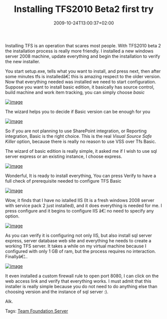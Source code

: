 ﻿---
title: "Installing TFS2010 Beta2 first try"
description: ""
date: 2009-10-24T13:00:37+02:00
draft: false
tags: [Tfs]
categories: [Team Foundation Server]
---
Installing TFS is an operation that scares most people. With TFS2010 beta 2 the installation process is really more friendly. I installed a new windows server 2008 machine, update everything and begin the installation to verify the new installer.

You start setup.exe, tells what you want to install, and press next, then after some minutes tfs is installedâ€¦ this is amazing respect to the older version. Now that everything needed was installed we need to start configuration. Suppose you want to install basic edition, it basically has source control, build machine and work item tracking, you can simply choose *basic*

[![image](https://www.codewrecks.com/blog/wp-content/uploads/2009/10/image-thumb11.png "image")](https://www.codewrecks.com/blog/wp-content/uploads/2009/10/image11.png)

The wizard helps you to decide if Basic version can be enough for you

[![image](https://www.codewrecks.com/blog/wp-content/uploads/2009/10/image-thumb12.png "image")](https://www.codewrecks.com/blog/wp-content/uploads/2009/10/image12.png)

So if you are not planning to use SharePoint integration, or Reporting integration, Basic is the right choice. This is the real *Visual Source Safe Killer* option, because there is really no reason to use VSS over Tfs Basic.

The wizard of basic edition is really simple, it asked me if I wish to use sql server express or an existing instance, I choose express.

[![image](https://www.codewrecks.com/blog/wp-content/uploads/2009/10/image-thumb13.png "image")](https://www.codewrecks.com/blog/wp-content/uploads/2009/10/image13.png)

Wonderful, It is ready to install everything, You can press Verify to have a full check of prerequisite needed to configure TFS Basic

[![image](https://www.codewrecks.com/blog/wp-content/uploads/2009/10/image-thumb14.png "image")](https://www.codewrecks.com/blog/wp-content/uploads/2009/10/image14.png)

Wow, it finds that I have no istalled IIS (It is a fresh windows 2008 server with service pack 2 just installed), and it does everything is needed for me. I press configure and it begins to configure IIS â€¦ no need to specify any option.

[![image](https://www.codewrecks.com/blog/wp-content/uploads/2009/10/image-thumb15.png "image")](https://www.codewrecks.com/blog/wp-content/uploads/2009/10/image15.png)

As you can verify it is configuring not only IIS, but also install sql server express, server database web site and everything he needs to create a working TFS server. It takes a while on my virtual machine because I configured with only 1 GB of ram, but the process requires no interaction. Finallyâ€¦..

[![image](https://www.codewrecks.com/blog/wp-content/uploads/2009/10/image-thumb16.png "image")](https://www.codewrecks.com/blog/wp-content/uploads/2009/10/image16.png)

It even installed a custom firewall rule to open port 8080, I can click on the web access link and verify that everything works. I must admit that this installer is really simple because you do not need to do anything else than choosing version and the instance of sql server :).

Alk.

Tags: [Team Foundation Server](http://technorati.com/tag/Team%20Foundation%20Server)
